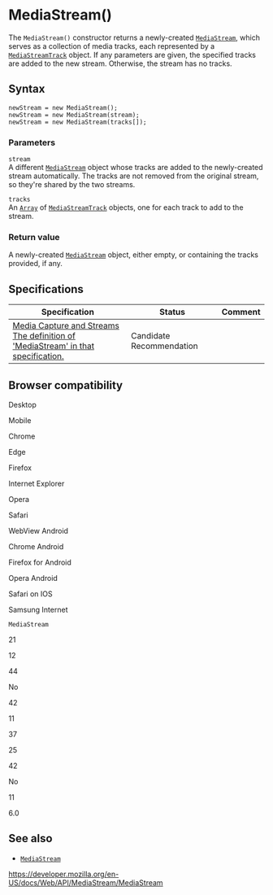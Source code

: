 MediaStream()
=============

The `MediaStream()` constructor returns a newly-created [`MediaStream`](../mediastream), which serves as a collection of media tracks, each represented by a [`MediaStreamTrack`](../mediastreamtrack) object. If any parameters are given, the specified tracks are added to the new stream. Otherwise, the stream has no tracks.

Syntax
------

    newStream = new MediaStream();
    newStream = new MediaStream(stream);
    newStream = new MediaStream(tracks[]);

### Parameters

`stream`  
A different [`MediaStream`](../mediastream) object whose tracks are added to the newly-created stream automatically. The tracks are not removed from the original stream, so they're shared by the two streams.

`tracks`  
An [`Array`](https://developer.mozilla.org/en-US/docs/Web/JavaScript/Reference/Global_Objects/Array) of [`MediaStreamTrack`](../mediastreamtrack) objects, one for each track to add to the stream.

### Return value

A newly-created [`MediaStream`](../mediastream) object, either empty, or containing the tracks provided, if any.

Specifications
--------------

<table><thead><tr class="header"><th>Specification</th><th>Status</th><th>Comment</th></tr></thead><tbody><tr class="odd"><td><a href="https://w3c.github.io/mediacapture-main/#mediastream">Media Capture and Streams<br />
<span class="small">The definition of 'MediaStream' in that specification.</span></a></td><td><span class="spec-cr">Candidate Recommendation</span></td><td></td></tr></tbody></table>

Browser compatibility
---------------------

Desktop

Mobile

Chrome

Edge

Firefox

Internet Explorer

Opera

Safari

WebView Android

Chrome Android

Firefox for Android

Opera Android

Safari on IOS

Samsung Internet

`MediaStream`

21

12

44

No

42

11

37

25

42

No

11

6.0

See also
--------

-   [`MediaStream`](../mediastream)

<a href="https://developer.mozilla.org/en-US/docs/Web/API/MediaStream/MediaStream" class="_attribution-link">https://developer.mozilla.org/en-US/docs/Web/API/MediaStream/MediaStream</a>
